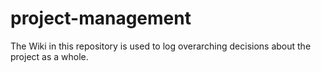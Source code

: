 project-management
==================

The Wiki in this repository is used to log overarching decisions about the project as a whole.
